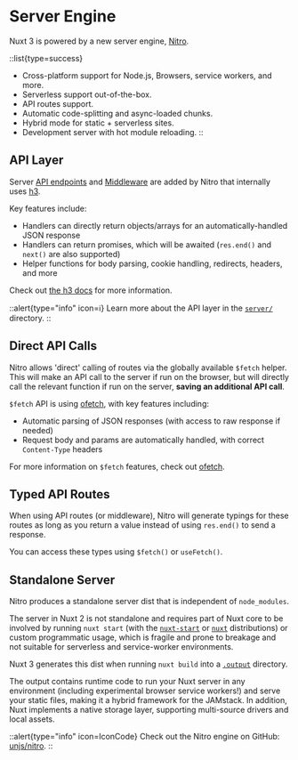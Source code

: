# Server Engine

Nuxt 3 is powered by a new server engine, [Nitro](https://nitro.unjs.io/).

::list{type=success}
- Cross-platform support for Node.js, Browsers, service workers, and more.
- Serverless support out-of-the-box.
- API routes support.
- Automatic code-splitting and async-loaded chunks.
- Hybrid mode for static + serverless sites.
- Development server with hot module reloading.
::

## API Layer

Server [API endpoints](/docs/guide/directory-structure/server#api-routes) and [Middleware](/docs/guide/directory-structure/server#server-middleware) are added by Nitro that internally uses [h3](https://github.com/unjs/h3).

Key features include:

- Handlers can directly return objects/arrays for an automatically-handled JSON response
- Handlers can return promises, which will be awaited (`res.end()` and `next()` are also supported)
- Helper functions for body parsing, cookie handling, redirects, headers, and more

Check out [the h3 docs](https://github.com/unjs/h3) for more information.

::alert{type="info" icon=ℹ️}
Learn more about the API layer in the [`server/`](/docs/guide/directory-structure/server) directory.
::

## Direct API Calls

Nitro allows 'direct' calling of routes via the globally available `$fetch` helper. This will make an API call to the server if run on the browser, but will directly call the relevant function if run on the server, **saving an additional API call**.

`$fetch` API is using [ofetch](https://github.com/unjs/ofetch), with key features including:

- Automatic parsing of JSON responses (with access to raw response if needed)
- Request body and params are automatically handled, with correct `Content-Type` headers

For more information on `$fetch` features, check out [ofetch](https://github.com/unjs/ofetch).

## Typed API Routes

When using API routes (or middleware), Nitro will generate typings for these routes as long as you return a value instead of using `res.end()` to send a response.

You can access these types using `$fetch()` or `useFetch()`.

## Standalone Server

Nitro produces a standalone server dist that is independent of `node_modules`.

The server in Nuxt 2 is not standalone and requires part of Nuxt core to be involved by running `nuxt start` (with the [`nuxt-start`](https://www.npmjs.com/package/nuxt-start) or [`nuxt`](https://www.npmjs.com/package/nuxt) distributions) or custom programmatic usage, which is fragile and prone to breakage and not suitable for serverless and service-worker environments.

Nuxt 3 generates this dist when running `nuxt build` into a [`.output`](/docs/guide/directory-structure/output) directory.

The output contains runtime code to run your Nuxt server in any environment (including experimental browser service workers!) and serve your static files, making it a hybrid framework for the JAMstack. In addition, Nuxt implements a native storage layer, supporting multi-source drivers and local assets.

::alert{type="info" icon=IconCode}
Check out the Nitro engine on GitHub: [unjs/nitro](https://github.com/unjs/nitro).
::
